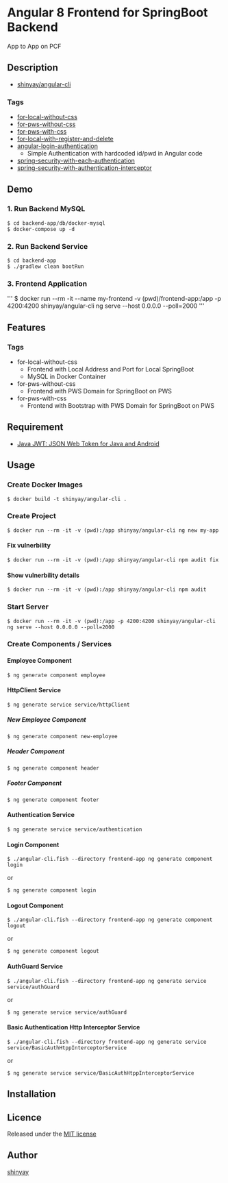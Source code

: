 # Angular 8 Frontend for SpringBoot Backend

App to App on PCF

## Description

- [shinyay/angular-cli](https://cloud.docker.com/repository/docker/shinyay/angular-cli)

### Tags
- [for-local-without-css](https://github.com/shinyay/angular8-spring-boot-kotlin/tree/for-local-without-css)
- [for-pws-without-css](https://github.com/shinyay/angular8-spring-boot-kotlin/tree/for-pws-without-css)
- [for-pws-with-css](https://github.com/shinyay/angular8-spring-boot-kotlin/tree/for-pws-with-css)
- [for-local-with-register-and-delete](https://github.com/shinyay/angular8-spring-boot-kotlin/tree/for-local-with-register-and-delete)
- [angular-login-authentication](https://github.com/shinyay/angular8-spring-boot-kotlin/tree/angular-login-authentication)
  - Simple Authentication with hardcoded id/pwd in Angular code
- [spring-security-with-each-authentication](https://github.com/shinyay/angular8-spring-boot-kotlin/tree/spring-security-with-each-authentication)
- [spring-security-with-authentication-interceptor](https://github.com/shinyay/angular8-spring-boot-kotlin/tree/spring-security-with-authentication-interceptor)

## Demo

### 1. Run Backend MySQL
```
$ cd backend-app/db/docker-mysql
$ docker-compose up -d
```

### 2. Run Backend Service
```
$ cd backend-app
$ ./gradlew clean bootRun
```

### 3. Frontend Application
'''
$ docker run --rm -it --name my-frontend -v (pwd)/frontend-app:/app -p 4200:4200 shinyay/angular-cli ng serve --host 0.0.0.0 --poll=2000
'''

## Features

### Tags

- for-local-without-css
  - Frontend with Local Address and Port for Local SpringBoot
  - MySQL in Docker Container
- for-pws-without-css
  - Frontend with PWS Domain for SpringBoot on PWS
- for-pws-with-css
  - Frontend with Bootstrap with PWS Domain for SpringBoot on PWS

## Requirement

- [Java JWT: JSON Web Token for Java and Android](https://github.com/jwtk/jjwt)

## Usage
### Create Docker Images
```
$ docker build -t shinyay/angular-cli .
```
### Create Project
```
$ docker run --rm -it -v (pwd):/app shinyay/angular-cli ng new my-app
```

#### Fix vulnerbility
```
$ docker run --rm -it -v (pwd):/app shinyay/angular-cli npm audit fix
```

#### Show vulnerbility details
```
$ docker run --rm -it -v (pwd):/app shinyay/angular-cli npm audit
```

### Start Server
```
$ docker run --rm -it -v (pwd):/app -p 4200:4200 shinyay/angular-cli ng serve --host 0.0.0.0 --poll=2000
```

### Create Components / Services
#### Employee Component
```
$ ng generate component employee
```

#### HttpClient Service
```
$ ng generate service service/httpClient
```

##### New Employee Component
```
$ ng generate component new-employee
```

##### Header Component
```
$ ng generate component header
```

##### Footer Component
```
$ ng generate component footer
```

#### Authentication Service
```
$ ng generate service service/authentication
```

#### Login Component
```
$ ./angular-cli.fish --directory frontend-app ng generate component login
```
or
```
$ ng generate component login
```

#### Logout Component
```
$ ./angular-cli.fish --directory frontend-app ng generate component logout
```
or
```
$ ng generate component logout
```

#### AuthGuard Service
```
$ ./angular-cli.fish --directory frontend-app ng generate service service/authGuard
```
or
```
$ ng generate service service/authGuard
```

#### Basic Authentication Http Interceptor Service
```
$ ./angular-cli.fish --directory frontend-app ng generate service service/BasicAuthHtppInterceptorService
```
or
```
$ ng generate service service/BasicAuthHtppInterceptorService
```


## Installation

## Licence

Released under the [MIT license](https://gist.githubusercontent.com/shinyay/56e54ee4c0e22db8211e05e70a63247e/raw/44f0f4de510b4f2b918fad3c91e0845104092bff/LICENSE)

## Author

[shinyay](https://github.com/shinyay)
